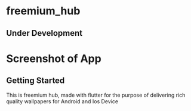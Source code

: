 # freemium_hub

## Under Development

# Screenshot of App
[](./screenshot/2.png) [](./screenshot/3.png)
[](./screenshot/4.png) [](./screenshot/5.png)
[](./screenshot/6.png) [](./screenshot/7.png)
[](./screenshot/8.png)

## Getting Started

This is freemium hub, made with flutter for the purpose of delivering rich quality wallpapers for Android and Ios Device

